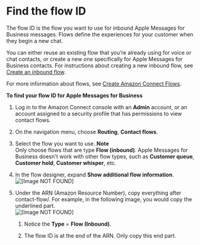 # Find the flow ID<a name="find-contact-flow-id"></a>

The flow ID is the flow you want to use for inbound Apple Messages for Business messages\. Flows define the experiences for your customer when they begin a new chat\.

You can either reuse an existing flow that you’re already using for voice or chat contacts, or create a new one specifically for Apple Messages for Business contacts\. For instructions about creating a new inbound flow, see [Create an inbound flow](create-contact-flow.md#create-inbound-contact-flow)\. 

For more information about flows, see [Create Amazon Connect Flows](connect-contact-flows.md)\.

**To find your flow ID for Apple Messages for Business**

1. Log in to the Amazon Connect console with an **Admin** account, or an account assigned to a security profile that has permissions to view contact flows\.

1. On the navigation menu, choose **Routing**, **Contact flows**\.

1. Select the flow you want to use\.
**Note**  
Only choose flows that are type **Flow \(inbound\)**\. Apple Messages for Business doesn't work with other flow types, such as **Customer queue**, **Customer hold**, **Customer whisper**, etc\.

1. In the flow designer, expand **Show additional flow information**\.  
![\[Image NOT FOUND\]](http://docs.aws.amazon.com/connect/latest/adminguide/images/abc-find-contactflow-id.png)

1. Under the ARN \(Amazon Resource Number\), copy everything after contact\-flow/\. For example, in the following image, you would copy the underlined part\.   
![\[Image NOT FOUND\]](http://docs.aws.amazon.com/connect/latest/adminguide/images/abc-find-contactflow-id-copy.png)

   1. Notice the **Type** = **Flow \(Inbound\)**\. 

   1. The flow ID is at the end of the ARN\. Only copy this end part\.
